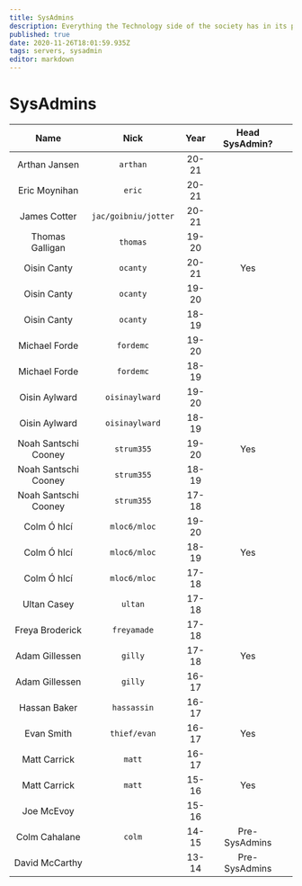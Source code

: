 ```yaml
---
title: SysAdmins
description: Everything the Technology side of the society has in its possession
published: true
date: 2020-11-26T18:01:59.935Z
tags: servers, sysadmin
editor: markdown
---
```


# SysAdmins

| Name                 | Nick                            | Year  | Head SysAdmin? |   |
|:--------------------:|:-------------------------------:|:-----:|:--------------:|---|
| Arthan Jansen        | `arthan`                        | 20-21 |                |   |
| Eric Moynihan        | `eric`	             | 20-21 |                |   |
| James Cotter         | `jac/goibniu/jotter`            | 20-21 |                |   |
| Thomas Galligan      | `thomas`                        | 19-20 |                |   |
| Oisin Canty          | `ocanty`                        | 20-21 | Yes            |   |
| Oisin Canty          | `ocanty`                        | 19-20 |                |   |
| Oisin Canty          | `ocanty`                        | 18-19 |                |   |
| Michael Forde        | `fordemc`                       | 19-20 |                |   |
| Michael Forde        | `fordemc`                       | 18-19 |                |   |
| Oisin Aylward        | `oisinaylward`                  | 19-20 |                |   |
| Oisin Aylward        | `oisinaylward`                  | 18-19 |                |   |
| Noah Santschi Cooney | `strum355`                      | 19-20 | Yes            |   |
| Noah Santschi Cooney | `strum355`                      | 18-19 |                |   |
| Noah Santschi Cooney | `strum355`                      | 17-18 |                |   |
| Colm Ó hIcí          | `mloc6/mloc`                    | 19-20 |                |   |
| Colm Ó hIcí          | `mloc6/mloc`                    | 18-19 | Yes            |   |
| Colm Ó hIcí          | `mloc6/mloc`                    | 17-18 |                |   |
| Ultan Casey          | `ultan`                         | 17-18 |                |   |
| Freya  Broderick     | `freyamade`                     | 17-18 |                |   |
| Adam Gillessen       | `gilly`                         | 17-18 | Yes            |   |
| Adam Gillessen       | `gilly`                         | 16-17 |                |   |
| Hassan Baker         | `hassassin`                     | 16-17 |                |   |
| Evan Smith           | `thief/evan`                    | 16-17 | Yes            |   |
| Matt Carrick         | `matt`                          | 16-17 |                |   |
| Matt Carrick         | `matt`                          | 15-16 | Yes            |   |
| Joe McEvoy           |                                 | 15-16 |                |   |
| Colm Cahalane        | `colm`                          | 14-15 | Pre-SysAdmins  |   |
| David McCarthy       |                                 | 13-14 | Pre-SysAdmins  |   |

